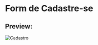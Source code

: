 # Form de Cadastre-se
## Preview:

![Cadastro](https://user-images.githubusercontent.com/101675852/198101301-5db96ac9-2231-4d3e-afc4-06d1de2c6de5.png)
